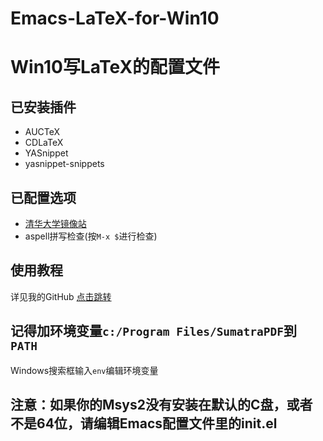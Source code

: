 # Emacs-LaTeX-for-Win10

# Win10写LaTeX的配置文件

## 已安装插件
- AUCTeX
- CDLaTeX
- YASnippet
- yasnippet-snippets

## 已配置选项
- [清华大学镜像站](https://mirror.tuna.tsinghua.edu.cn/help/elpa/)
- aspell拼写检查(按`M-x $`进行检查)

## 使用教程
详见我的GitHub [点击跳转](https://github.com/XipingHu/Emacs-Win10-Install-Guide)

## 记得加环境变量`c:/Program Files/SumatraPDF`到 `PATH`
Windows搜索框输入`env`编辑环境变量

## 注意：如果你的Msys2没有安装在默认的C盘，或者不是64位，请编辑Emacs配置文件里的init.el
